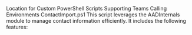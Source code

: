 Location for Custom PowerShell Scripts Supporting Teams Calling Environments
ContactImport.ps1
This script leverages the AADInternals module to manage contact information efficiently. It includes the following features:
